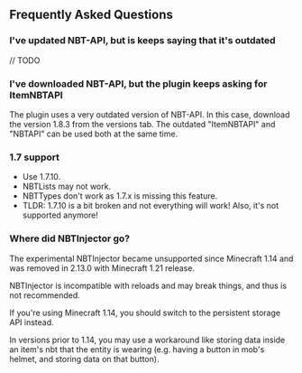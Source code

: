 ## Frequently Asked Questions

### I've updated NBT-API, but is keeps saying that it's outdated

// TODO

### I've downloaded NBT-API, but the plugin keeps asking for ItemNBTAPI

The plugin uses a very outdated version of NBT-API. In this case, download the version 1.8.3 from the versions tab. The outdated "ItemNBTAPI" and "NBTAPI" can be used both at the same time.

### 1.7 support

- Use 1.7.10.
- NBTLists may not work.
- NBTTypes don't work as 1.7.x is missing this feature.
- TLDR: 1.7.10 is a bit broken and not everything will work! Also, it's not supported anymore!

### Where did NBTInjector go?

The experimental NBTInjector became unsupported since Minecraft 1.14 and was removed in 2.13.0 with Minecraft 1.21 release.

NBTInjector is incompatible with reloads and may break things, and thus is not recommended.

If you're using Minecraft 1.14, you should switch to the persistent storage API instead.

In versions prior to 1.14, you may use a workaround like storing data inside an item's nbt that the entity is wearing (e.g. having a button in mob's helmet, and storing data on that button).
